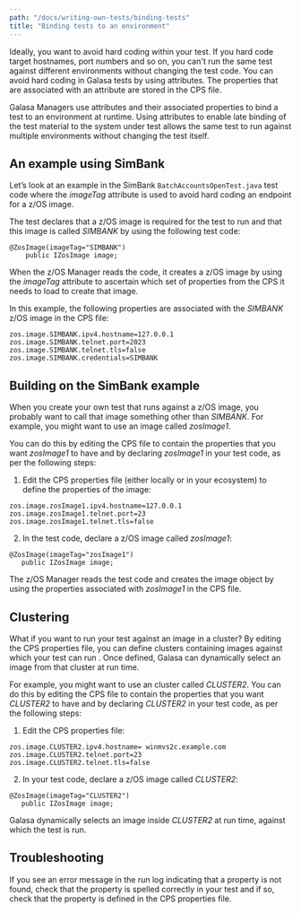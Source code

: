 ```yaml
---
path: "/docs/writing-own-tests/binding-tests"
title: "Binding tests to an environment"
---
```


Ideally, you want to avoid hard coding within your test. If you hard code target hostnames, port numbers and so on, you can't run the same test against different environments without changing the test code. You can avoid hard coding in Galasa tests by using attributes. The properties that are associated with an attribute are stored in the CPS file. 

Galasa Managers use attributes and their associated properties to bind a test to an environment at runtime. Using attributes to enable late binding of the test material to the system under test allows the same test to run against multiple environments without changing the test itself. 

## An example using SimBank

Let’s look at an example in the SimBank ```BatchAccountsOpenTest.java``` test code where the *imageTag* attribute is used to avoid hard coding an endpoint for a z/OS image.

The test declares that a z/OS image is required for the test to run and that this image is called *SIMBANK* by using the following test code: 
```
@ZosImage(imageTag="SIMBANK")
    public IZosImage image;
```

When the z/OS Manager reads the code, it creates a z/OS image by using the *imageTag* attribute to ascertain which set of properties from the CPS it needs to load to create that image.

In this example, the following properties are associated with the *SIMBANK* z/OS image in the CPS file:
```
zos.image.SIMBANK.ipv4.hostname=127.0.0.1
zos.image.SIMBANK.telnet.port=2023
zos.image.SIMBANK.telnet.tls=false
zos.image.SIMBANK.credentials=SIMBANK
```

## Building on the SimBank example

When you create your own test that runs against a z/OS image, you probably want to call that image something other than *SIMBANK*. For example, you might want to use an image called *zosImage1*.

You can do this by editing the CPS file to contain the properties that you want *zosImage1* to have and by declaring *zosImage1* in your test code, as per the following steps:

1.	Edit the CPS properties file (either locally or in your ecosystem) to define the properties of the image: 
```
zos.image.zosImage1.ipv4.hostname=127.0.0.1
zos.image.zosImage1.telnet.port=23
zos.image.zosImage1.telnet.tls=false
```

2.	In the test code, declare a z/OS image called *zosImage1*:
```
@ZosImage(imageTag="zosImage1")
   public IZosImage image;
```
The z/OS Manager reads the test code and creates the image object by using the properties associated with *zosImage1* in the CPS file. 

## Clustering

What if you want to run your test against an image in a cluster? By editing the CPS properties file, you can define clusters containing images against which your test can run . Once defined, Galasa can dynamically select an image from that cluster at run time.

For example, you might want to use an cluster called *CLUSTER2*. You can do this by editing the CPS file to contain the properties that you want *CLUSTER2* to have and by declaring *CLUSTER2* in your test code, as per the following steps:

1.	Edit the CPS properties file:
```
zos.image.CLUSTER2.ipv4.hostname= winmvs2c.example.com
zos.image.CLUSTER2.telnet.port=23
zos.image.CLUSTER2.telnet.tls=false
```

2.	In your test code, declare a z/OS image called *CLUSTER2*:
```
@ZosImage(imageTag="CLUSTER2")
   public IZosImage image;
```
Galasa dynamically selects an image inside *CLUSTER2* at run time, against which the test is run.

## Troubleshooting

If you see an error message in the run log indicating that a property is not found, check that the property is spelled correctly in your test and if so, check that the property is defined in the CPS properties file. 

